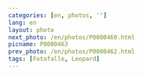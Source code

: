 ```yaml
---
categories: [en, photos, '']
lang: en
layout: photo
next_photo: /en/photos/P0000460.html
picname: P0000463
prev_photo: /en/photos/P0000462.html
tags: [Fotofalle, Leopard]
---
```

